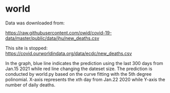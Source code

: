 # world
<meta http-equiv="refresh" content="0" />

Data was downloaded from: 

https://raw.githubusercontent.com/owid/covid-19-data/master/public/data/jhu/new_deaths.csv

This site is stopped: 
https://covid.ourworldindata.org/data/ecdc/new_deaths.csv

In the graph, blue line indicates the prediction using the last 300 days from Jan.15 2021 while red line changing the dateset size.
The prediction is conducted by world.py based on the curve fitting with the 5th degree polinomial. X-axis represents the xth day from Jan.22 2020 while Y-axis the number of daily deaths.

<img src='world.gif' height=400 width=600>

